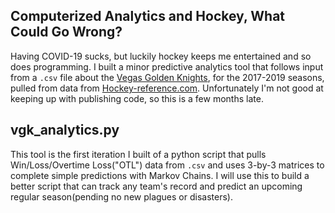 ## Computerized Analytics and Hockey, What Could Go Wrong?

Having COVID-19 sucks, but luckily hockey keeps me entertained and so does programming. I built a minor predictive analytics tool that follows input from a `.csv` file about the [Vegas Golden Knights](https://www.nhl.com/goldenknights), for the 2017-2019 seasons, pulled from data from [Hockey-reference.com](https://www.hockey-reference.com/teams/VEG/head2head.html). Unfortunately I'm not good at keeping up with publishing code, so this is a few months late.

## vgk_analytics.py

This tool is the first iteration I built of a python script that pulls Win/Loss/Overtime Loss("OTL") data from `.csv` and uses 3-by-3 matrices to complete simple predictions with Markov Chains. I will use this to build a better script that can track any team's record and predict an upcoming regular season(pending no new plagues or disasters).
